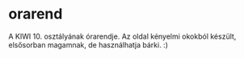 orarend
=======

A KIWI 10. osztályának órarendje. Az oldal kényelmi okokból készült, elsősorban magamnak, de használhatja bárki. :)
